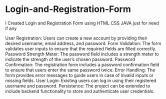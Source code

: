 # Login-and-Registration-Form
I Created Login and Registration Form using HTML CSS JAVA just for need if any

User Registration: Users can create a new account by providing their desired username, email address, and password.
Form Validation: The form validates user inputs to ensure that the required fields are filled correctly.
Password Strength Meter: The password field includes a strength meter to indicate the strength of the user’s chosen password.
Password Confirmation: The registration form includes a password confirmation field to ensure that users enter the same password twice.
Error Handling: The form provides error messages to guide users in case of invalid inputs or missing fields.
User Login: Existing users can log in using their registered username and password.
Persistence: The project can be extended to include backend functionality to store and authenticate user credentials.
